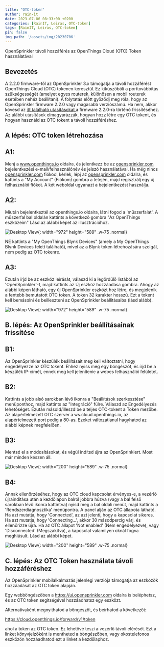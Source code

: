 ```yaml
---
title: "OTC-token"
author: rain-it
date: 2023-07-06 08:33:00 +0200
categories: [RainIT, Leiras, OTC-token]
tags: [RainIT, Leiras, OTC-token]
pin: false
img_path: '/assets/img/20230706'
---
```



OpenSprinkler távoli hozzáférés az OpenThings Cloud (OTC) Token használatával

## Bevezetés

A 2.2.0 firmware-től az OpenSprinkler 3.x támogatja a távoli hozzáférést OpenThings Cloud (OTC) tokenen keresztül. Ez kiküszöböli a porttovábbítás szükségességét (amelyet egyes routerek, különösen a mobil routerek esetében nehéz beállítani). A folytatás előtt győződj meg róla, hogy az OpenSprinkler firmware 2.2.0 vagy magasabb verziószámú. Ha nem, akkor kövesd az <a href="https://repa6.github.io/posts/RainIT-update"> itt található utasításokat </a> a firmware 2.2.0-ra történő frissítéséhez. Az alábbi utasítások elmagyarázzák, hogyan hozz létre egy OTC tokent, és hogyan használd az OTC tokent a távoli hozzáféréshez.

## A lépés: OTC token létrehozása

##  A1: 
Menj a <a href="https://www.openthings.io">www.openthings.io</a> oldalra, és jelentkezz be az <a href="https://opensprinkler.com">opensprinkler.com</a> bejelentkezési e-mail/felhasználónév és jelszó használatával. Ha még nincs <a href="https://opensprinkler.com">opensprinkler.com</a> fiókod, kérlek, lépj az <a href="https://opensprinkler.com">opensprinkler.com</a> oldalra, és kattints a "My Account" (Fiókom) gombra a tetején, majd regisztrálj egy új felhasználói fiókot. A két weboldal ugyanazt a bejelentkezést használja.

##  A2: 
Miután bejelentkeztél az openthings.io oldalra, látni fogod a 'műszerfalat'. A műszerfal bal oldalán kattints a következő gombra
    "Az OpenThings eszközeim"
    Lásd az alábbi képet az illusztrációhoz.
    
![Desktop View](/2023-07-06/01.png){: width="972" height="589" .w-75 .normal}
    
   NE kattints a "My OpenThings Blynk Devices" (amely a My OpenThings Blynk Devices felett található), mivel az a Blynk token létrehozására szolgál, nem pedig az OTC tokenre. 
   
##   A3: 
Ezután írjd be az eszköz leírását, válaszd ki a legördülő listából az 'OpenSprinkler'-t, majd kattints az Új eszköz hozzáadása gombra. Ahogy az alábbi képen látható, egy új OpenSprinkler eszközt hoz létre, és megjelenik a fentebb bemutatott OTC token. A token 32 karakter hosszú. Ezt a tokent kell bemásolni és beilleszteni az OpenSprinkler beállításaiba (lásd alább).
    
![Desktop View](/2023-07-06/02.png){: width="972" height="589" .w-75 .normal}
    
##  B. lépés: Az OpenSprinkler beállításainak frissítése 

##   B1: 
Az OpenSprinkler készülék beállításait meg kell változtatni, hogy engedélyezze az OTC tokent. Ehhez nyiss meg egy böngészőt, és írjd be a készülék IP-címét, ennek meg kell jelenítenie a webes felhasználói felületet.

##   B2: 
Kattints a jobb alsó sarokban lévő ikonra a "Beállítások szerkesztése" menüponthoz, majd kattints az "Integráció" fülre. Válaszd az Engedélyezés lehetőséget. Ezután másold/illeszd be a teljes OTC-tokent a Token mezőbe. Az alapértelmezett OTC szerver a ws.cloud.openthings.io, az alapértelmezett port pedig a 80-as. Ezeket változatlanul hagyhatod az alábbi képnek megfelelően.

##   B3: 
Mentsd el a módosításokat, és végül indítsd újra az OpenSprinklert. Most már minden készen áll.
    
![Desktop View](/2023-07-06/03.png){: width="200" height="589" .w-75 .normal}
    
##   B4:  
Annak ellenőrzéséhez, hogy az OTC cloud kapcsolat érvényes-e, a vezérlő újraindítása után a kezdőlapon balról jobbra húzva (vagy a bal felső sarokban lévő ikonra kattintva) nyisd meg a bal oldali menüt, majd kattints a 'Rendszerdiagnosztika' menüpontra. A panel alján az OTC állapota látható. Ha azt mutatja, hogy 'Connected', az azt jelenti, hogy a kapcsolat sikeres. Ha azt mutatja, hogy 'Connecting...', akkor 30 másodpercig várj, és ellenőrizze újra. Ha az OTC állapot 'Not enabled' (Nem engedélyezve), vagy 'Disconnected' (Megszakítva), a kapcsolat valamilyen oknál fogva meghiúsult. Lásd az alábbi képet.

![Desktop View](/2023-07-06/04.png){: width="200" height="589" .w-75 .normal}
    

##  C. lépés: Az OTC Token használata távoli hozzáféréshez 

Az OpenSprinkler mobilalkalmazás jelenlegi verziója támogatja az eszközök hozzáadását az OTC token alapján.

Egy webböngészőben a https://ui.opensprinkler.com oldalra is beléphetsz, és az OTC token segítségével hozzáadhatsz egy eszközt.


Alternatívaként megnyithatod a böngészőt, és beírhatod a következőt:

https://cloud.openthings.io/forward/v1/token

ahol a token az OTC token. Ez lehetővé teszi a vezérlő távoli elérését. Ezt a linket könyvjelzőként is mentheted a böngészőben, vagy okostelefonos eszközön hozzáadhatod ezt a linket a kezdőlaphoz.

